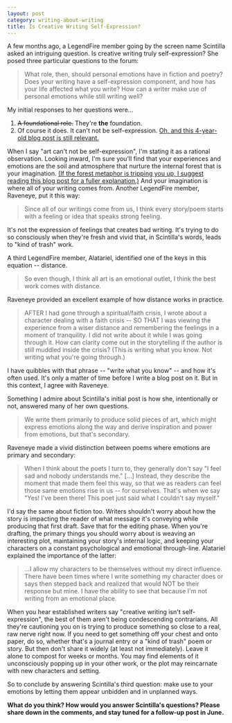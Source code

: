 ```yaml
---
layout: post
category: writing-about-writing
title: Is Creative Writing Self-Expression?
---
```


A few months ago, a LegendFire member going by the screen name Scintilla asked an intriguing question. Is creative writing truly self-expression? She posed three particular questions to the forum:

>What role, then, should personal emotions have in fiction and poetry? Does your writing have a self-expression component, and how has your life affected what you write? How can a writer make use of personal emotions while still writing well?

<!--excerpt-->

My initial responses to her questions were...

1. ~~A foundational role.~~ They're **the** foundation.
2. Of course it does. It can't not be self-expression. [Oh, and this 4-year-old blog post is still relevant.](https://apprenticewordsmith.com//2016/08/31/my-writing-style/)

When I say "art can't not be self-expression", I'm stating it as a rational observation. Looking inward, I'm sure you'll find that your experiences and emotions are the soil and atmosphere that nurture the internal forest that is your imagination. [(If the forest metaphor is tripping you up, I suggest reading this blog post for a fuller explanation.)](https://apprenticewordsmith.com//2021/02/26/connection-to-imagination/) And your imagination is where all of your writing comes from. Another LegendFire member, Raveneye, put it this way:

>Since all of our writings come from us, I think every story/poem starts with a feeling or idea that speaks strong feeling.

It's not the expression of feelings that creates bad writing. It's trying to do so consciously when they're fresh and vivid that, in Scintilla's words, leads to "kind of trash" work.

A third LegendFire member, Alatariel, identified one of the keys in this equation -- distance.

>So even though, I think all art is an emotional outlet, I think the best work comes with distance.

Raveneye provided an excellent example of how distance works in practice.

>AFTER I had gone through a spiritual/faith crisis, I wrote about a character dealing with a faith crisis -- SO THAT I was viewing the experience from a wiser distance and remembering the feelings in a moment of tranquility. I did not write about it while I was going through it. How can clarity come out in the storytelling if the author is still muddled inside the crisis? (This is writing what you know. Not writing what you're going through.)

I have quibbles with that phrase -- "write what you know" -- and how it's often used. It's only a matter of time before I write a blog post on it. But in this context, I agree with Raveneye.

Something I admire about Scintilla's initial post is how she, intentionally or not, answered many of her own questions.

>We write them primarily to produce solid pieces of art, which might express emotions along the way and derive inspiration and power from emotions, but that's secondary.

Raveneye made a vivid distinction between poems where emotions are primary and secondary:

>When I think about the poets I turn to, they generally don't say "I feel sad and nobody understands me." [...] Instead, they describe the moment that made them feel this way, so that we as readers can feel those same emotions rise in us -- for ourselves. That's when we say "Yes! I've been there! This poet just said what I couldn't say myself."

I'd say the same about fiction too. Writers shouldn't worry about how the story is impacting the reader of what message it's conveying while producing that first draft. Save that for the editing phase. When you're drafting, the primary things you should worry about is weaving an interesting plot, maintaining your story's internal logic, and keeping your characters on a constant psychological and emotional through-line. Alatariel explained the importance of the latter:

>...I allow my characters to be themselves without my direct influence. There have been times where I write something my character does or says then stepped back and realized that would NOT be their response but mine. I have the ability to see that because I'm not writing from an emotional place.

When you hear established writers say "creative writing isn't self-expression", the best of them aren't being condescending contrarians. All they're cautioning you on is trying to produce something so close to a real, raw nerve right now. If you need to get something off your chest and onto paper, do so, whether that's a journal entry or a "kind of trash" poem or story. But then don't share it widely (at least not immediately). Leave it alone to compost for weeks or months. You may find elements of it unconsciously popping up in your other work, or the plot may reincarnate with new characters and setting.

So to conclude by answering Scintilla's third question: make use to your emotions by letting them appear unbidden and in unplanned ways.

**What do you think? How would you answer Scintilla's questions? Please share down in the comments, and stay tuned for a follow-up post in June.**

